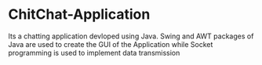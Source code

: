 # ChitChat-Application
Its a chatting application devloped using Java. Swing and AWT  packages of Java are used to create the GUI of the Application while Socket programming is used to implement data transmission
